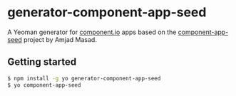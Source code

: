 # generator-component-app-seed

A Yeoman generator for [component.io](https://github.com/component) apps
based on the [component-app-seed](https://github.com/amasad/component-app-seed) project by Amjad Masad.

## Getting started

``` bash
$ npm install -g yo generator-component-app-seed
$ yo component-app-seed
```